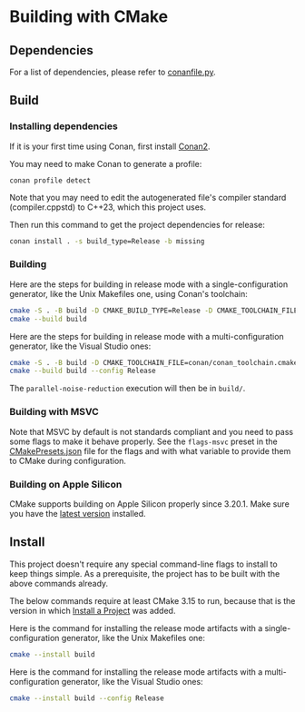 # Building with CMake

## Dependencies

For a list of dependencies, please refer to [conanfile.py](conanfile.py).

## Build

### Installing dependencies 
If it is your first time using Conan, first install [Conan2](https://docs.conan.io/2/installation.html).

You may need to make Conan to generate a profile:
```
conan profile detect
```

Note that you may need to edit the autogenerated file's compiler standard (compiler.cppstd) to C++23, which this project uses.

Then run this command to get the project dependencies for release:
```sh
conan install . -s build_type=Release -b missing
```

### Building
Here are the steps for building in release mode with a single-configuration
generator, like the Unix Makefiles one, using Conan's toolchain:

```sh
cmake -S . -B build -D CMAKE_BUILD_TYPE=Release -D CMAKE_TOOLCHAIN_FILE=conan/conan_toolchain.cmake
cmake --build build
```

Here are the steps for building in release mode with a multi-configuration
generator, like the Visual Studio ones:

```sh
cmake -S . -B build -D CMAKE_TOOLCHAIN_FILE=conan/conan_toolchain.cmake
cmake --build build --config Release
```

The `parallel-noise-reduction` execution will then be in `build/`.

### Building with MSVC

Note that MSVC by default is not standards compliant and you need to pass some
flags to make it behave properly. See the `flags-msvc` preset in the
[CMakePresets.json](CMakePresets.json) file for the flags and with what
variable to provide them to CMake during configuration.

### Building on Apple Silicon

CMake supports building on Apple Silicon properly since 3.20.1. Make sure you
have the [latest version][1] installed.

## Install

This project doesn't require any special command-line flags to install to keep
things simple. As a prerequisite, the project has to be built with the above
commands already.

The below commands require at least CMake 3.15 to run, because that is the
version in which [Install a Project][2] was added.

Here is the command for installing the release mode artifacts with a
single-configuration generator, like the Unix Makefiles one:

```sh
cmake --install build
```

Here is the command for installing the release mode artifacts with a
multi-configuration generator, like the Visual Studio ones:

```sh
cmake --install build --config Release
```

[1]: https://cmake.org/download/
[2]: https://cmake.org/cmake/help/latest/manual/cmake.1.html#install-a-project
